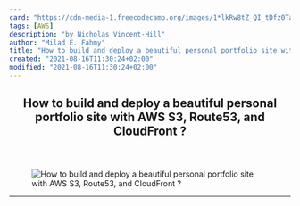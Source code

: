 ```yaml
---
card: "https://cdn-media-1.freecodecamp.org/images/1*lkRw8tZ_QI_tDfz0Tagufg.jpeg"
tags: [AWS]
description: "by Nicholas Vincent-Hill"
author: "Milad E. Fahmy"
title: "How to build and deploy a beautiful personal portfolio site with AWS S3, Route53, and CloudFront ?"
created: "2021-08-16T11:30:24+02:00"
modified: "2021-08-16T11:30:24+02:00"
---
```

<div class="site-wrapper">
<main id="site-main" class="site-main outer">
<div class="inner">
<article class="post-full post tag-aws tag-software-development tag-technology tag-programming tag-productivity ">
<header class="post-full-header">
<h1 class="post-full-title">How to build and deploy a beautiful personal portfolio site with AWS S3, Route53, and CloudFront ?</h1>
</header>
<figure class="post-full-image">
<picture>
<source media="(max-width: 700px)" sizes="1px" srcset="data:image/gif;base64,R0lGODlhAQABAIAAAAAAAP///yH5BAEAAAAALAAAAAABAAEAAAIBRAA7 1w">
<source media="(min-width: 701px)" sizes="(max-width: 800px) 400px,
(max-width: 1170px) 700px,
1400px" srcset="https://cdn-media-1.freecodecamp.org/images/1*lkRw8tZ_QI_tDfz0Tagufg.jpeg 300w,
https://cdn-media-1.freecodecamp.org/images/1*lkRw8tZ_QI_tDfz0Tagufg.jpeg 600w,
https://cdn-media-1.freecodecamp.org/images/1*lkRw8tZ_QI_tDfz0Tagufg.jpeg 1000w,
https://cdn-media-1.freecodecamp.org/images/1*lkRw8tZ_QI_tDfz0Tagufg.jpeg 2000w">
<img onerror="this.style.display='none'" src="https://cdn-media-1.freecodecamp.org/images/1*lkRw8tZ_QI_tDfz0Tagufg.jpeg" alt="How to build and deploy a beautiful personal portfolio site with AWS S3, Route53, and CloudFront ?">
</picture>
</figure>
<section class="post-full-content">
<div class="post-content medium-migrated-article">
</div>
<hr>
</section>
</article>
</div>
</main>
</div>
<!-- Google Tag Manager (noscript) -->
<!-- End Google Tag Manager (noscript) -->
